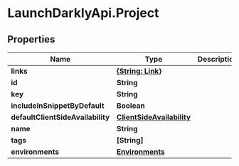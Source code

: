 # LaunchDarklyApi.Project

## Properties

Name | Type | Description | Notes
------------ | ------------- | ------------- | -------------
**links** | [**{String: Link}**](Link.md) |  | 
**id** | **String** |  | 
**key** | **String** |  | 
**includeInSnippetByDefault** | **Boolean** |  | 
**defaultClientSideAvailability** | [**ClientSideAvailability**](ClientSideAvailability.md) |  | [optional] 
**name** | **String** |  | 
**tags** | **[String]** |  | 
**environments** | [**Environments**](Environments.md) |  | [optional] 



